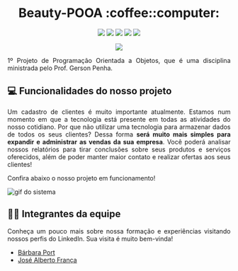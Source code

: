 <html>
  <h1 align="center">Beauty-POOA :coffee::computer:</h1>
  <p align="center">
    <img src="https://img.shields.io/badge/HTML5-E34F26?style=for-the-badge&logo=html5&logoColor=white">
    <img src="https://img.shields.io/badge/Bootstrap-563D7C?style=for-the-badge&logo=bootstrap&logoColor=white">
    <img src="https://img.shields.io/badge/Java-ED8B00?style=for-the-badge&logo=java&logoColor=white">
    <img src="https://img.shields.io/badge/Spring-6DB33F?style=for-the-badge&logo=spring&logoColor=white">
    <img src="https://img.shields.io/badge/MySQL-00000F?style=for-the-badge&logo=mysql&logoColor=white">
  </p>
  <p align="center">
    <img src="https://ForTheBadge.com/images/badges/built-with-love.svg">
  </p>

<p align="justify">1º Projeto de Programação Orientada a Objetos, que é uma disciplina ministrada pelo Prof. Gerson Penha.</p>

## :computer: Funcionalidades do nosso projeto
<p align="justify">Um cadastro de clientes é muito importante atualmente. Estamos num momento em que a tecnologia está presente em todas as atividades do nosso cotidiano. Por que não utilizar uma tecnologia para armazenar dados de todos os seus clientes? Dessa forma <b>será muito mais simples para expandir e administrar as vendas da sua empresa</b>. Você poderá analisar nossos relatórios para tirar conclusões sobre seus produtos e serviços oferecidos, além de poder manter maior contato e realizar ofertas aos seus clientes!</p>

Confira abaixo o nosso projeto em funcionamento!

![gif do sistema](Video/Beauty_POAA.gif)

## :girl::boy: Integrantes da equipe
<p align="justify">Conheça um pouco mais sobre nossa formação e experiências visitando nossos perfis do LinkedIn. Sua visita é muito bem-vinda!</p>

* [Bárbara Port](https://www.linkedin.com/in/b%C3%A1rbara-port-402158198/)
* [José Alberto França](https://www.linkedin.com/in/jos%C3%A9-alberto-martins-de-fran%C3%A7a-041506170/)
</html>
